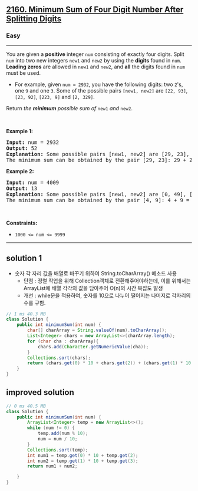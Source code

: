<h2><a href="https://leetcode.com/problems/minimum-sum-of-four-digit-number-after-splitting-digits/">2160. Minimum Sum of Four Digit Number After Splitting Digits</a></h2><h3>Easy</h3><hr><div><p>You are given a <strong>positive</strong> integer <code>num</code> consisting of exactly four digits. Split <code>num</code> into two new integers <code>new1</code> and <code>new2</code> by using the <strong>digits</strong> found in <code>num</code>. <strong>Leading zeros</strong> are allowed in <code>new1</code> and <code>new2</code>, and <strong>all</strong> the digits found in <code>num</code> must be used.</p>

<ul>
	<li>For example, given <code>num = 2932</code>, you have the following digits: two <code>2</code>'s, one <code>9</code> and one <code>3</code>. Some of the possible pairs <code>[new1, new2]</code> are <code>[22, 93]</code>, <code>[23, 92]</code>, <code>[223, 9]</code> and <code>[2, 329]</code>.</li>
</ul>

<p>Return <em>the <strong>minimum</strong> possible sum of </em><code>new1</code><em> and </em><code>new2</code>.</p>

<p>&nbsp;</p>
<p><strong class="example">Example 1:</strong></p>

<pre><strong>Input:</strong> num = 2932
<strong>Output:</strong> 52
<strong>Explanation:</strong> Some possible pairs [new1, new2] are [29, 23], [223, 9], etc.
The minimum sum can be obtained by the pair [29, 23]: 29 + 23 = 52.
</pre>

<p><strong class="example">Example 2:</strong></p>

<pre><strong>Input:</strong> num = 4009
<strong>Output:</strong> 13
<strong>Explanation:</strong> Some possible pairs [new1, new2] are [0, 49], [490, 0], etc. 
The minimum sum can be obtained by the pair [4, 9]: 4 + 9 = 13.
</pre>

<p>&nbsp;</p>
<p><strong>Constraints:</strong></p>

<ul>
	<li><code>1000 &lt;= num &lt;= 9999</code></li>
</ul>
</div>

---

## solution 1

- 숫자 각 자리 값을 배열로 바꾸기 위하여 String.toCharArray() 메소드 사용
    - 단점 : 정렬 작업을 위해 Collection객체로 전환해주어야하는데, 이를 위해서는 ArrayList에 배열 각각의 값을 담아주어 O(n)의 시간 복잡도 발생
    - 개선 : while문을 적용하여, 숫자를 10으로 나누어 떨어지는 나머지로 각자리의 수를 구함.


```java
// 1 ms 40.3 MB
class Solution {
    public int minimumSum(int num) {
        char[] charArray = String.valueOf(num).toCharArray();
        List<Integer> chars = new ArrayList<>(charArray.length);
        for (char cha : charArray){
            chars.add(Character.getNumericValue(cha));
        }
        Collections.sort(chars);
        return (chars.get(0) * 10 + chars.get(2)) + (chars.get(1) * 10 + chars.get(3));
    }
}
```

## improved solution
```java
// 0 ms 40.5 MB	
class Solution {
    public int minimumSum(int num) {
        ArrayList<Integer> temp = new ArrayList<>();
        while (num != 0) {
            temp.add(num % 10);
            num = num / 10;
        }
        Collections.sort(temp);
        int num1 = temp.get(0) * 10 + temp.get(2);
        int num2 = temp.get(1) * 10 + temp.get(3);
        return num1 + num2;

    }
}
```